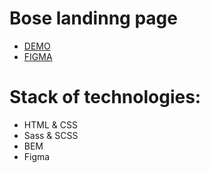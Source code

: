 # Bose landinng page
- [DEMO](https://antonlevchuk.github.io/Bose-landing/)
- [FIGMA](https://www.figma.com/file/OMjQNb3hg1LKMV4OwyQ3Ao/BOSE?node-id=0%3A1/)
# Stack of technologies: 
- HTML & CSS
- Sass & SCSS
- BEM
- Figma
